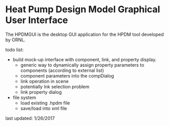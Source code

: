 # Heat Pump Design Model Graphical User Interface

The HPDMGUI is the desktop GUI application for the HPDM tool developed by ORNL.

todo list:

* build mock-up interface with component, link, and property display.
	* generic way to dynamically assign property parameters to components (according to external list)
	* component parameters into the compDialog
	* link operation in scene
	* potentially lnk selection problem
	* link property dialog
* file system
	* load existing .hpdm file
	* save/load into xml file

last updated: 1/26/2017